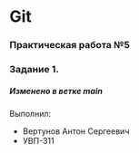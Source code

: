 # Git
### Практическая работа №5
### Задание 1.
##### Изменено в ветке main
Выполнил:
* Вертунов Антон Сергеевич
* УВП-311
